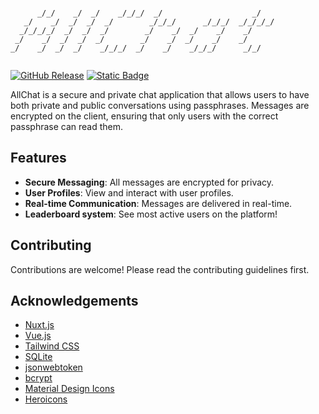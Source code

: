 ```
                                                       
      _/_/    _/  _/    _/_/_/  _/                    _/      
   _/    _/  _/  _/  _/        _/_/_/      _/_/_/  _/_/_/_/   
  _/_/_/_/  _/  _/  _/        _/    _/  _/    _/    _/        
 _/    _/  _/  _/  _/        _/    _/  _/    _/    _/         
_/    _/  _/  _/    _/_/_/  _/    _/    _/_/_/      _/_/      
                                                      
```

[![GitHub Release](https://img.shields.io/github/v/release/pawelmierzwa/allchat?logo=github&color=blue)](https://github.com/PawelMierzwa/allchat/releases)
[![Static Badge](https://img.shields.io/badge/Website-orange)](https://allchat.badinf.com)


AllChat is a secure and private chat application that allows users to have both private and public conversations using passphrases. Messages are encrypted on the client, ensuring that only users with the correct passphrase can read them.

## Features

- **Secure Messaging**: All messages are encrypted for privacy.
- **User Profiles**: View and interact with user profiles.
- **Real-time Communication**: Messages are delivered in real-time.
- **Leaderboard system**: See most active users on the platform!

## Contributing

Contributions are welcome! Please read the contributing guidelines first.

## Acknowledgements

- [Nuxt.js](https://nuxtjs.org/)
- [Vue.js](https://vuejs.org/)
- [Tailwind CSS](https://tailwindcss.com/)
- [SQLite](https://www.sqlite.org/)
- [jsonwebtoken](https://github.com/auth0/node-jsonwebtoken)
- [bcrypt](https://github.com/kelektiv/node.bcrypt.js)
- [Material Design Icons](https://github.com/Templarian/MaterialDesign)
- [Heroicons](https://github.com/tailwindlabs/heroicons)